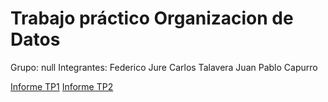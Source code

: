 # Trabajo práctico Organizacion de Datos

Grupo: null
Integrantes: 
  Federico Jure
  Carlos Talavera
  Juan Pablo Capurro

[Informe TP1](informe_tp1.md)
[Informe TP2](informe_tp2.md)
